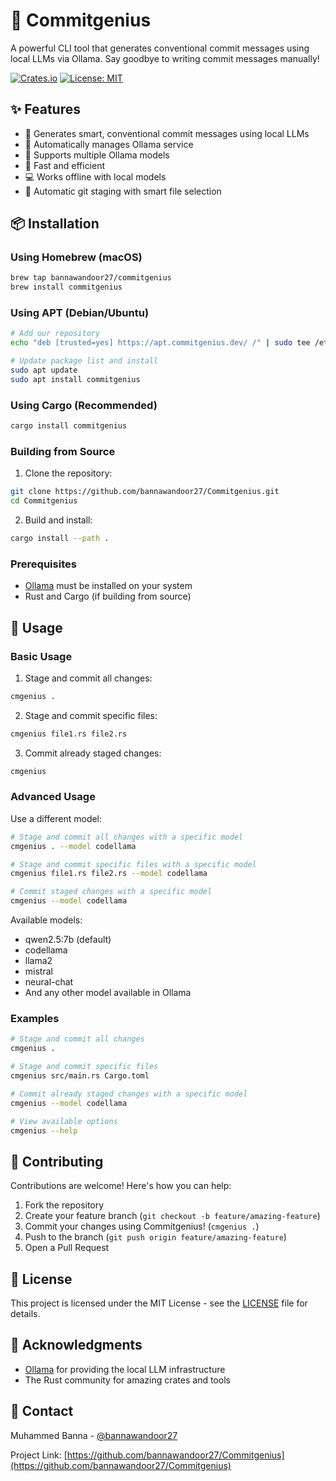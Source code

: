 # 🚀 Commitgenius

A powerful CLI tool that generates conventional commit messages using local LLMs via Ollama. Say goodbye to writing commit messages manually!

[![Crates.io](https://img.shields.io/crates/v/commitgenius.svg)](https://crates.io/crates/commitgenius)
[![License: MIT](https://img.shields.io/badge/License-MIT-yellow.svg)](https://opensource.org/licenses/MIT)

## ✨ Features

- 🤖 Generates smart, conventional commit messages using local LLMs
- 🔄 Automatically manages Ollama service
- 🎯 Supports multiple Ollama models
- 🚀 Fast and efficient
- 💻 Works offline with local models
- 📝 Automatic git staging with smart file selection

## 📦 Installation

### Using Homebrew (macOS)

```bash
brew tap bannawandoor27/commitgenius
brew install commitgenius
```

### Using APT (Debian/Ubuntu)

```bash
# Add our repository
echo "deb [trusted=yes] https://apt.commitgenius.dev/ /" | sudo tee /etc/apt/sources.list.d/commitgenius.list

# Update package list and install
sudo apt update
sudo apt install commitgenius
```

### Using Cargo (Recommended)

```bash
cargo install commitgenius
```

### Building from Source

1. Clone the repository:
```bash
git clone https://github.com/bannawandoor27/Commitgenius.git
cd Commitgenius
```

2. Build and install:
```bash
cargo install --path .
```

### Prerequisites

- [Ollama](https://ollama.ai/) must be installed on your system
- Rust and Cargo (if building from source)

## 🚀 Usage

### Basic Usage

1. Stage and commit all changes:
```bash
cmgenius .
```

2. Stage and commit specific files:
```bash
cmgenius file1.rs file2.rs
```

3. Commit already staged changes:
```bash
cmgenius
```

### Advanced Usage

Use a different model:
```bash
# Stage and commit all changes with a specific model
cmgenius . --model codellama

# Stage and commit specific files with a specific model
cmgenius file1.rs file2.rs --model codellama

# Commit staged changes with a specific model
cmgenius --model codellama
```

Available models:
- qwen2.5:7b (default)
- codellama
- llama2
- mistral
- neural-chat
- And any other model available in Ollama

### Examples

```bash
# Stage and commit all changes
cmgenius .

# Stage and commit specific files
cmgenius src/main.rs Cargo.toml

# Commit already staged changes with a specific model
cmgenius --model codellama

# View available options
cmgenius --help
```

## 🤝 Contributing

Contributions are welcome! Here's how you can help:

1. Fork the repository
2. Create your feature branch (`git checkout -b feature/amazing-feature`)
3. Commit your changes using Commitgenius! (`cmgenius .`)
4. Push to the branch (`git push origin feature/amazing-feature`)
5. Open a Pull Request

## 📝 License

This project is licensed under the MIT License - see the [LICENSE](LICENSE) file for details.

## 🙏 Acknowledgments

- [Ollama](https://ollama.ai/) for providing the local LLM infrastructure
- The Rust community for amazing crates and tools

## 📧 Contact

Muhammed Banna - [@bannawandoor27](https://github.com/bannawandoor27)

Project Link: [https://github.com/bannawandoor27/Commitgenius](https://github.com/bannawandoor27/Commitgenius)
